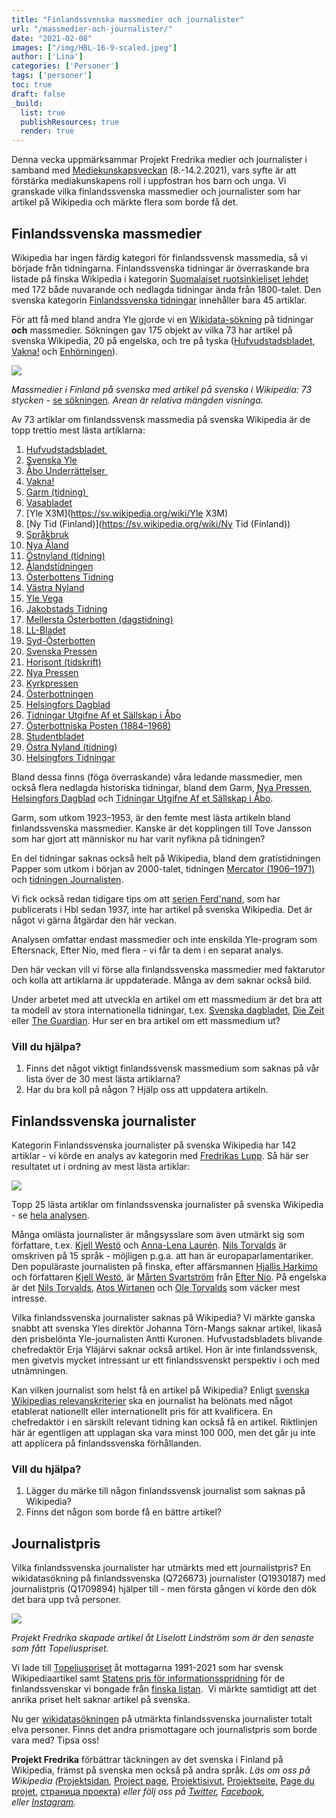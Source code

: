 ```yaml
---
title: "Finlandssvenska massmedier och journalister"
url: "/massmedier-och-journalister/"
date: "2021-02-08"
images: ["/img/HBL-16-9-scaled.jpeg"]
author: ['Lina']
categories: ['Personer']
tags: ['personer']
toc: true
draft: false
_build:
  list: true
  publishResources: true
  render: true
---
```


Denna vecka uppmärksammar Projekt Fredrika medier och journalister i samband med [Mediekunskapsveckan](https://www.mediataitoviikko.fi/pa-svenska/) (8.-14.2.2021), vars syfte är att förstärka mediakunskapens roll i uppfostran hos barn och unga. Vi granskade vilka finlandssvenska massmedier och journalister som har artikel på Wikipedia och märkte flera som borde få det. 

## Finlandssvenska massmedier

Wikipedia har ingen färdig kategori för finlandssvensk massmedia, så vi började från tidningarna. Finlandssvenska tidningar är överraskande bra listade på finska Wikipedia i kategorin [Suomalaiset ruotsinkieliset lehdet](https://fi.wikipedia.org/wiki/Luokka:Suomalaiset_ruotsinkieliset_lehdet) med 172 både nuvarande och nedlagda tidningar ända från 1800-talet. Den svenska kategorin [Finlandssvenska tidningar](https://sv.wikipedia.org/wiki/Kategori:Finlandssvenska_tidningar) innehåller bara 45 artiklar. 

För att få med bland andra Yle gjorde vi en [Wikidata-sökning](https://query.wikidata.org/#SELECT%20DISTINCT%20%3Fitem%20%3FitemLabel%20%3Fdescsv%20%3Fdescfi%20%3Fverketsspr%C3%A5kLabel%20%3Fupph%C3%B6rtLabel%20%3Fsv_title%20%3Ffi_title%20%3Fen_title%0A%0AWHERE%20%7B%0A%20%20%23%20massmedia%20eller%20tidning%0A%20%20VALUES%20%3Fformat%20%7Bwd%3AQ11033%20wd%3AQ1002697%7D.%0A%20%20%0A%20%20%23%20land%20eller%20ursprungsland%20Finland%0A%20%20%7B%3Fitem%20wdt%3AP31%2Fwdt%3AP279%2a%20%3Fformat.%20%3Fitem%20wdt%3AP495%20wd%3AQ33.%7D%0A%20%20UNION%20%7B%3Fitem%20wdt%3AP31%2Fwdt%3AP279%2a%20%3Fformat.%20%3Fitem%20wdt%3AP17%20%20wd%3AQ33.%7D%0A%0A%20%20%23%20verkets%20spr%C3%A5k%20svenska%0A%20%20VALUES%20%3Fverketsspr%C3%A5k%20%7Bwd%3AQ9027%7D.%0A%20%20%3Fitem%20wdt%3AP407%20%3Fverketsspr%C3%A5k.%20%0A%20%20%0A%20%20%23%20upph%C3%B6rt%0A%20%20OPTIONAL%20%7B%3Fitem%20wdt%3AP576%20%3Fupph%C3%B6rt.%7D%0A%20%20%0A%20%20%23%20wikidata%20beskrivning%0A%20%20OPTIONAL%7B%3Fitem%20schema%3Adescription%20%3Fdescsv%20.%20FILTER%28lang%28%3Fdescsv%29%3D%27sv%27%29%20%7D%0A%20%20OPTIONAL%7B%3Fitem%20schema%3Adescription%20%3Fdescfi%20.%20FILTER%28lang%28%3Fdescfi%29%3D%27fi%27%29%20%7D%0A%0A%20%20%23%20wipedia%20artikelnamn%0A%20%20OPTIONAL%7B%20%3Fwpsv%20schema%3Aabout%20%3Fitem%20.%20%3Fwpsv%20schema%3AisPartOf%20%3Chttps%3A%2F%2Fsv.wikipedia.org%2F%3E%3Bschema%3Aname%20%3Fsv_title.%7D%0A%20%20OPTIONAL%7B%20%3Fwpfi%20schema%3Aabout%20%3Fitem%20.%20%3Fwpfi%20schema%3AisPartOf%20%3Chttps%3A%2F%2Ffi.wikipedia.org%2F%3E%3Bschema%3Aname%20%3Ffi_title.%7D%0A%20%20OPTIONAL%7B%20%3Fwpen%20schema%3Aabout%20%3Fitem%20.%20%3Fwpen%20schema%3AisPartOf%20%3Chttps%3A%2F%2Fen.wikipedia.org%2F%3E%3Bschema%3Aname%20%3Fen_title.%7D%0A%0A%20%20SERVICE%20wikibase%3Alabel%20%7B%20bd%3AserviceParam%20wikibase%3Alanguage%20%22sv%22.%20%7D%0A%7D%0A%0AORDER%20BY%20%3FitemLabel%0A%0A) på tidningar **och** massmedier. Sökningen gav 175 objekt av vilka 73 har artikel på svenska Wikipedia, 20 på engelska, och tre på tyska ([Hufvudstadsbladet](https://sv.wikipedia.org/wiki/Hufvudstadsbladet), [Vakna!](https://sv.wikipedia.org/wiki/Vakna!) och [Enhörningen](https://sv.wikipedia.org/wiki/Enh%C3%B6rningen_(tidskrift))).

![](/2021/02/image-1024x345.png)

_Massmedier i Finland på svenska med artikel på svenska i Wikipedia: 73 stycken -_ [se sökningen](https://query.wikidata.org/#SELECT%20DISTINCT%20%3Fitem%20%3FitemLabel%20%3Fdescsv%20%3Fdescfi%20%3Fverketsspr%C3%A5kLabel%20%3Fupph%C3%B6rtLabel%20%3Fsv_title%20%3Ffi_title%20%3Fen_title%0A%0AWHERE%20%7B%0A%20%20%23%20massmedia%20eller%20tidning%0A%20%20VALUES%20%3Fformat%20%7Bwd%3AQ11033%20wd%3AQ1002697%7D.%0A%20%20%0A%20%20%23%20land%20eller%20ursprungsland%20Finland%0A%20%20%7B%3Fitem%20wdt%3AP31%2Fwdt%3AP279%2a%20%3Fformat.%20%3Fitem%20wdt%3AP495%20wd%3AQ33.%7D%0A%20%20UNION%20%7B%3Fitem%20wdt%3AP31%2Fwdt%3AP279%2a%20%3Fformat.%20%3Fitem%20wdt%3AP17%20%20wd%3AQ33.%7D%0A%0A%20%20%23%20verkets%20spr%C3%A5k%20svenska%0A%20%20VALUES%20%3Fverketsspr%C3%A5k%20%7Bwd%3AQ9027%7D.%0A%20%20%3Fitem%20wdt%3AP407%20%3Fverketsspr%C3%A5k.%20%0A%20%20%0A%20%20%23%20upph%C3%B6rt%0A%20%20OPTIONAL%20%7B%3Fitem%20wdt%3AP576%20%3Fupph%C3%B6rt.%7D%0A%20%20%0A%20%20%23%20wikidata%20beskrivning%0A%20%20OPTIONAL%7B%3Fitem%20schema%3Adescription%20%3Fdescsv%20.%20FILTER%28lang%28%3Fdescsv%29%3D%27sv%27%29%20%7D%0A%20%20OPTIONAL%7B%3Fitem%20schema%3Adescription%20%3Fdescfi%20.%20FILTER%28lang%28%3Fdescfi%29%3D%27fi%27%29%20%7D%0A%0A%20%20%23%20wipedia%20artikelnamn%0A%20%20OPTIONAL%7B%20%3Fwpsv%20schema%3Aabout%20%3Fitem%20.%20%3Fwpsv%20schema%3AisPartOf%20%3Chttps%3A%2F%2Fsv.wikipedia.org%2F%3E%3Bschema%3Aname%20%3Fsv_title.%7D%0A%20%20OPTIONAL%7B%20%3Fwpfi%20schema%3Aabout%20%3Fitem%20.%20%3Fwpfi%20schema%3AisPartOf%20%3Chttps%3A%2F%2Ffi.wikipedia.org%2F%3E%3Bschema%3Aname%20%3Ffi_title.%7D%0A%20%20OPTIONAL%7B%20%3Fwpen%20schema%3Aabout%20%3Fitem%20.%20%3Fwpen%20schema%3AisPartOf%20%3Chttps%3A%2F%2Fen.wikipedia.org%2F%3E%3Bschema%3Aname%20%3Fen_title.%7D%0A%0A%20%20SERVICE%20wikibase%3Alabel%20%7B%20bd%3AserviceParam%20wikibase%3Alanguage%20%22sv%22.%20%7D%0A%7D%0A%0AORDER%20BY%20%3FitemLabel%0A%0A)_. Arean är relativa mängden visninga._

Av 73 artiklar om finlandssvensk massmedia på svenska Wikipedia är de topp trettio mest lästa artiklarna:

1.  [Hufvudstadsbladet ](https://sv.wikipedia.org/wiki/Hufvudstadsbladet)
2.  [Svenska Yle](https://sv.wikipedia.org/wiki/Svenska_Yle)
3.  [Åbo Underrättelser ](https://sv.wikipedia.org/wiki/%C3%85bo_Underr%C3%A4ttelser)
4.  [Vakna!](https://sv.wikipedia.org/wiki/Vakna!)
5.  [Garm (tidning) ](https://sv.wikipedia.org/wiki/Garm_(tidskrift))
6.  [Vasabladet](https://sv.wikipedia.org/wiki/Vasabladet)
7.  [Yle X3M](https://sv.wikipedia.org/wiki/Yle X3M)
8.  [Ny Tid (Finland)](https://sv.wikipedia.org/wiki/Ny Tid (Finland))
9.  [Språkbruk](https://sv.wikipedia.org/wiki/Spr%C3%A5kbruk)
10.  [Nya Åland](https://sv.wikipedia.org/wiki/Nya_Åland)
11.  [Östnyland (tidning)](https://sv.wikipedia.org/wiki/%C3%96stnyland_(tidning))
12.  [Ålandstidningen](https://sv.wikipedia.org/wiki/%C3%85landstidningen)
13.  [Österbottens Tidning](https://sv.wikipedia.org/wiki/%C3%96sterbottens_Tidning)
14.  [Västra Nyland](https://sv.wikipedia.org/wiki/V%C3%A4stra_Nyland)
15.  [Yle Vega](https://sv.wikipedia.org/wiki/Yle_Vega)
16.  [Jakobstads Tidning](https://sv.wikipedia.org/wiki/Jakobstads_Tidning)
17.  [Mellersta Österbotten (dagstidning)](https://sv.wikipedia.org/wiki/Mellersta_%C3%96sterbotten_(dagstidning))
18.  [LL-Bladet](https://sv.wikipedia.org/wiki/LL-Bladet)
19.  [Syd-Österbotten](https://sv.wikipedia.org/wiki/Syd-%C3%96sterbotten)
20.  [Svenska Pressen](https://sv.wikipedia.org/wiki/Svenska_Pressen)
21.  [Horisont (tidskrift)](https://sv.wikipedia.org/wiki/Horisont_(tidskrift))
22.  [Nya Pressen](https://sv.wikipedia.org/wiki/Nya_Pressen)
23.  [Kyrkpressen](https://sv.wikipedia.org/wiki/Kyrkpressen)
24.  [Österbottningen](https://sv.wikipedia.org/wiki/%C3%96sterbottningen)
25.  [Helsingfors Dagblad](https://sv.wikipedia.org/wiki/Helsingfors_Dagblad)
26.  [Tidningar Utgifne Af et Sällskap i Åbo](https://sv.wikipedia.org/wiki/Tidningar_Utgifne_Af_et_S%C3%A4llskap_i_%C3%85bo)
27.  [Österbottniska Posten (1884–1968)](https://sv.wikipedia.org/wiki/%C3%96sterbottniska_Posten_(1884%E2%80%931968))
28.  [Studentbladet](https://sv.wikipedia.org/wiki/Studentbladet)
29.  [Östra Nyland (tidning)](https://sv.wikipedia.org/wiki/%C3%96stra_Nyland_(tidning))
30.  [Helsingfors Tidningar](https://sv.wikipedia.org/wiki/Helsingfors_Tidningar)

Bland dessa finns (föga överraskande) våra ledande massmedier, men också flera nedlagda historiska tidningar, bland dem Garm, [Nya Pressen](https://sv.wikipedia.org/wiki/Nya_Pressen), [Helsingfors Dagblad](https://sv.wikipedia.org/wiki/Helsingfors_Dagblad) och [Tidningar Utgifne Af et Sällskap i Åbo](https://sv.wikipedia.org/wiki/Tidningar_Utgifne_Af_et_S%C3%A4llskap_i_%C3%85bo).

Garm, som utkom 1923–1953, är den femte mest lästa artikeln bland finlandssvenska massmedier. Kanske är det kopplingen till Tove Jansson som har gjort att människor nu har varit nyfikna på tidningen?

En del tidningar saknas också helt på Wikipedia, bland dem gratistidningen Papper som utkom i början av 2000-talet, tidningen [Mercator (1906–1971)](https://fi.wikipedia.org/wiki/Mercator_(lehti)) och [tidningen Journalisten](https://fi.wikipedia.org/wiki/Journalisti_(lehti)).

Vi fick också redan tidigare tips om att [serien Ferd'nand](https://fi.wikipedia.org/wiki/Ferd%E2%80%99nand), som har publicerats i Hbl sedan 1937, inte har artikel på svenska Wikipedia. Det är något vi gärna åtgärdar den här veckan.

Analysen omfattar endast massmedier och inte enskilda Yle-program som Eftersnack, Efter Nio, med flera - vi får ta dem i en separat analys.

Den här veckan vill vi förse alla finlandssvenska massmedier med faktarutor och kolla att artiklarna är uppdaterade. Många av dem saknar också bild.

Under arbetet med att utveckla en artikel om ett massmedium är det bra att ta modell av stora internationella tidningar, t.ex. [Svenska dagbladet](https://sv.wikipedia.org/wiki/Svenska_Dagbladet), [Die Zeit](https://de.wikipedia.org/wiki/Die_Zeit) eller [The Guardian](https://de.wikipedia.org/wiki/The_Guardian). Hur ser en bra artikel om ett massmedium ut?

### Vill du hjälpa?

1.  Finns det något viktigt finlandssvensk massmedium som saknas på vår lista över de 30 mest lästa artiklarna?
2.  Har du bra koll på någon ? Hjälp oss att uppdatera artikeln.

## Finlandssvenska journalister

Kategorin Finlandssvenska journalister på svenska Wikipedia har 142 artiklar - vi körde en analys av kategorin med [Fredrikas Lupp](https://projektfredrika.fi/fredrikas-lupp/). Så här ser resultatet ut i ordning av mest lästa artiklar: 

![](https://lh3.googleusercontent.com/SRwHgm1n67a6Thd2NI8sDUImcaxV1Wo3NFt3k2UEsQMYa_B2OdRwayk3wHP4m1ojeA3Yhf4FKgIwYyMdi3KT2iGbtkPKiGTQ6JvUDF2NRE2njWaA9nOCwQodBB8AD7tY4C-pZJRi)

Topp 25 lästa artiklar om finlandssvenska journalister på svenska Wikipedia - se [hela analysen](https://wiki.projektfredrika.fi/Finlandssvenska_journalister).

Många omlästa journalister är mångsysslare som även utmärkt sig som författare, t.ex. [Kjell Westö](https://sv.wikipedia.org/wiki/Kjell_West%C3%B6) och [Anna-Lena Laurén](https://sv.wikipedia.org/wiki/Anna-Lena_Laur%C3%A9n). [Nils Torvalds](https://sv.wikipedia.org/wiki/Nils_Torvalds) är omskriven på 15 språk - möjligen p.g.a. att han är europaparlamentariker. Den populäraste journalisten på finska, efter affärsmannen [Hjallis Harkimo](https://sv.wikipedia.org/wiki/Hjallis_Harkimo) och författaren [Kjell Westö](https://sv.wikipedia.org/wiki/Kjell_West%C3%B6), är [Mårten Svartström](https://sv.wikipedia.org/wiki/M%C3%A5rten_Svartstr%C3%B6m) från [Efter Nio](https://sv.wikipedia.org/wiki/Efter_Nio). På engelska är det [Nils Torvalds](https://sv.wikipedia.org/wiki/Nils_Torvalds), [Atos Wirtanen](https://sv.wikipedia.org/wiki/Atos_Wirtanen) och [Ole Torvalds](https://sv.wikipedia.org/wiki/Ole_Torvalds) som väcker mest intresse.

Vilka finlandssvenska journalister saknas på Wikipedia? Vi märkte ganska snabbt att svenska Yles direktör Johanna Törn-Mangs saknar artikel, likaså den prisbelönta Yle-journalisten Antti Kuronen. Hufvustadsbladets blivande chefredaktör Erja Yläjärvi saknar också artikel. Hon är inte finlandssvensk, men givetvis mycket intressant ur ett finlandssvenskt perspektiv i och med utnämningen.

Kan vilken journalist som helst få en artikel på Wikipedia? Enligt [svenska Wikipedias relevanskriterier](https://sv.wikipedia.org/wiki/Wikipedia:Relevanskriterier) ska en journalist ha belönats med något etablerat nationellt eller internationellt pris för att kvalificera. En chefredaktör i en särskilt relevant tidning kan också få en artikel. Riktlinjen här är egentligen att upplagan ska vara minst 100 000, men det går ju inte att applicera på finlandssvenska förhållanden.

### Vill du hjälpa?

1.  Lägger du märke till någon finlandssvensk journalist som saknas på Wikipedia?
2.  Finns det någon som borde få en bättre artikel?

## Journalistpris

Vilka finlandssvenska journalister har utmärkts med ett journalistpris? En wikidatasökning på finlandssvenska (Q726673) journalister (Q1930187) med journalistpris (Q1709894) hjälper till - men första gången vi körde den dök det bara upp två personer. 

![](https://lh3.googleusercontent.com/SQCqlZ9SYV4Zka5sTXBVDDGUtf-gf1p8CQX8oKPqugu63TqSll8uVKYqQ6cHH8r-Da64AdVUsMZ3wvXXuuhAnTjmGgZzuq8THAjFkV4eb3jS8Nbj4fNn2gNFx1eVCzRpw_oNLw3l)

_Projekt Fredrika skapade artikel åt Liselott Lindström som är den senaste som fått Topeliuspriset._

Vi lade till [Topeliuspriset](https://sv.wikipedia.org/wiki/Topeliuspriset) åt mottagarna 1991-2021 som har svensk Wikipediaartikel samt [Statens pris för informationsspridning](https://www.wikidata.org/wiki/Q11897474) för de finlandssvenskar vi bongade från [finska listan](https://fi.wikipedia.org/wiki/Tiedonjulkistamisen_valtionpalkinto).  Vi märkte samtidigt att det anrika priset helt saknar artikel på svenska.

Nu ger [wikidatasökningen](https://query.wikidata.org/#%23%20finlandssvenska%20%28Q726673%29%20journalister%20%28Q1930187%29%20eller%20dess%20underklass%20med%20journalistpris%20%28Q1709894%29%0ASELECT%20DISTINCT%20%3Fperson%20%3FpersonLabel%20%3FpersonDescription%20%0A%20%20%28GROUP_CONCAT%28DISTINCT%20%3Flife%3BSEPARATOR%3D%22%2C%20%22%29%20AS%20%3Flevands%C3%A5r%29%20%0A%20%20%28GROUP_CONCAT%28DISTINCT%20%3Fp106label%3BSEPARATOR%3D%22%2C%20%22%29%20AS%20%3Foccupations%29%20%0A%20%20%28GROUP_CONCAT%28DISTINCT%20%3Fp166label%3BSEPARATOR%3D%22%2C%20%22%29%20AS%20%3Flitteraturpris%29%20%0A%0A%20%20%28GROUP_CONCAT%28DISTINCT%20%3Fwpsv_title%3BSEPARATOR%3D%22%2C%20%22%29%20AS%20%3Fsv_title%29%20%0A%20%20%28GROUP_CONCAT%28DISTINCT%20%3Fwpfi_title%3BSEPARATOR%3D%22%2C%20%22%29%20AS%20%3Ffi_title%29%20%0A%20%20%28GROUP_CONCAT%28DISTINCT%20%3Fwpen_title%3BSEPARATOR%3D%22%2C%20%22%29%20AS%20%3Fen_title%29%20%0A%20%20%28GROUP_CONCAT%28DISTINCT%20%3Fwpru_title%3BSEPARATOR%3D%22%2C%20%22%29%20AS%20%3Fru_title%29%20%0AWHERE%20%0A%7B%0A%20%20hint%3AQuery%20hint%3Aoptimizer%20%22None%22%20.%0A%23%20%20finlandssvenska%20Q726673%0A%20%20%3Fperson%20wdt%3AP172%20wd%3AQ726673%3B%20%0A%20%20%20%20%20%20%20%20wdt%3AP106%20%3Fp106.%20%0A%23%20%20journalist%20Q1930187%0A%20%20%3Fp106%20wdt%3AP279%2a%20wd%3AQ1930187.%20%3Fp106%20rdfs%3Alabel%20%3Fp106label%20.%20FILTER%28lang%28%3Fp106label%29%3D%27sv%27%29%0A%23%20%20journalistpris%20Q1709894%0A%20%20%3Fperson%20wdt%3AP166%20%3Fp166%20.%20%3Fp166%20wdt%3AP31%2Fwdt%3AP279%2a%20wd%3AQ1709894.%20%3Fp166%20rdfs%3Alabel%20%3Fp166label%20.%20FILTER%28lang%28%3Fp166label%29%3D%27sv%27%29%0A%20%20OPTIONAL%20%7B%20%3Fperson%20wdt%3AP569%20%3Fp569%20.%20%7D%0A%20%20OPTIONAL%20%7B%20%3Fperson%20wdt%3AP570%20%3Fp570%20.%20%7D%0A%20%20BIND%28CONCAT%28SUBSTR%28STR%28COALESCE%28%3Fp569%2C%22%22%29%29%2C1%2C4%29%2C%22-%22%2CSUBSTR%28STR%28COALESCE%28%3Fp570%2C%22%22%29%29%2C1%2C4%29%29%20AS%20%3Flife%29%0A%20%20OPTIONAL%20%7B%20%3Fperson%20wdt%3AP19%20%3Fp19%20.%20%3Fp19%20rdfs%3Alabel%20%3Fp19label%20.%20FILTER%28lang%28%3Fp19label%29%3D%27sv%27%29%20%7D%0A%20%20%0A%20%20OPTIONAL%20%7B%20%3Fwpsv%20schema%3Aabout%20%3Fperson%20.%20%3Fwpsv%20schema%3AisPartOf%20%3Chttps%3A%2F%2Fsv.wikipedia.org%2F%3E%3Bschema%3Aname%20%3Fwpsv_title.%7D%0A%20%20OPTIONAL%20%7B%20%3Fwpfi%20schema%3Aabout%20%3Fperson%20.%20%3Fwpfi%20schema%3AisPartOf%20%3Chttps%3A%2F%2Ffi.wikipedia.org%2F%3E%3Bschema%3Aname%20%3Fwpfi_title.%7D%0A%20%20OPTIONAL%20%7B%20%3Fwpen%20schema%3Aabout%20%3Fperson%20.%20%3Fwpen%20schema%3AisPartOf%20%3Chttps%3A%2F%2Fen.wikipedia.org%2F%3E%3Bschema%3Aname%20%3Fwpen_title.%7D%0A%20%20OPTIONAL%20%7B%20%3Fwpru%20schema%3Aabout%20%3Fperson%20.%20%3Fwpru%20schema%3AisPartOf%20%3Chttps%3A%2F%2Fru.wikipedia.org%2F%3E%3Bschema%3Aname%20%3Fwpru_title.%7D%0A%20%20%0A%20%20SERVICE%20wikibase%3Alabel%20%7B%20bd%3AserviceParam%20wikibase%3Alanguage%20%22sv%2Cfi%2Cen%22.%20%7D%0A%7DGROUP%20BY%20%3Fperson%20%3FpersonLabel%20%3FpersonDescription%20%0AORDER%20BY%20%3FpersonLabel%20) på utmärkta finlandssvenska journalister totalt elva personer. Finns det andra prismottagare och journalistpris som borde vara med? Tipsa oss! 

**Projekt Fredrika** förbättrar täckningen av det svenska i Finland på Wikipedia, främst på svenska men också på andra språk. _Läs om oss på Wikipedia (_[Projektsidan](https://sv.wikipedia.org/wiki/Wikipedia:Projekt_Fredrika), [Project page](https://en.wikipedia.org/wiki/Wikipedia:Projekt_Fredrika), [Projektisivut](https://fi.wikipedia.org/wiki/Wikipedia:Projekt_Fredrika), [Projektseite](https://de.wikipedia.org/wiki/Wikipedia:Projekt_Fredrika), [Page du projet](https://fr.wikipedia.org/wiki/Wikipedia:Projekt_Fredrika), [страница проекта](https://ru.wikipedia.org/wiki/Wikipedia:Projekt_Fredrika)) _eller följ oss på [Twitter](https://twitter.com/projektfredrika), [Facebook](https://www.facebook.com/projektfredrika/), eller [Instagram](http://instagram.com/projektfredrika)._